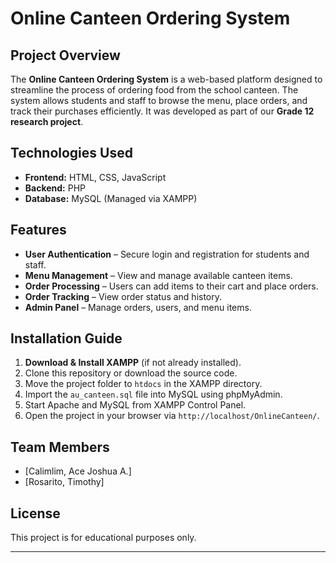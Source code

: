 # Online Canteen Ordering System

## Project Overview
The **Online Canteen Ordering System** is a web-based platform designed to streamline the process of ordering food from the school canteen. The system allows students and staff to browse the menu, place orders, and track their purchases efficiently. It was developed as part of our **Grade 12 research project**.

## Technologies Used
- **Frontend:** HTML, CSS, JavaScript  
- **Backend:** PHP  
- **Database:** MySQL (Managed via XAMPP)  

## Features
- **User Authentication** – Secure login and registration for students and staff.  
- **Menu Management** – View and manage available canteen items.  
- **Order Processing** – Users can add items to their cart and place orders.  
- **Order Tracking** – View order status and history.  
- **Admin Panel** – Manage orders, users, and menu items.  

## Installation Guide
1. **Download & Install XAMPP** (if not already installed).  
2. Clone this repository or download the source code.  
3. Move the project folder to `htdocs` in the XAMPP directory.  
4. Import the `au_canteen.sql` file into MySQL using phpMyAdmin.  
5. Start Apache and MySQL from XAMPP Control Panel.  
6. Open the project in your browser via `http://localhost/OnlineCanteen/`.  

## Team Members
- [Calimlim, Ace Joshua A.]  
- [Rosarito, Timothy]  

## License
This project is for educational purposes only.  

---
